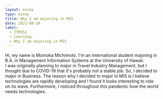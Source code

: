 ```yaml
---
layout: essay
type: essay
title: Why I am majoring in MIS
date: 2021-08-28
label: 
  - ITM352
  - Learning
  - Why I am majoring in MIS
---
```


Hi, my name is Momoka Michimoto.  I'm an international student majoring in B.A. in Management Information Systems at the University of Hawaii.  
I was originally planning to major in Travel Industry Management, but I thought due to COVID-19 that it's probably not a stable job.  So, I decided to major in Business.  The reason why I decided to major in MIS is I believe technologies are rapidly developing and I found it looks interesting to ride on its wave.  Furthermore, I noticed throughout  this pandemic how the world needs technologies.
